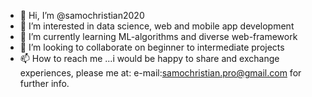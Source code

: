 - 👋 Hi, I’m @samochristian2020
- 👀 I’m interested in data science, web and mobile app development 
- 🌱 I’m currently learning ML-algorithms and diverse web-framework 
- 💞️ I’m looking to collaborate on beginner to intermediate projects
- 📫 How to reach me ...i would be happy to share and exchange experiences, please me at: e-mail:samochristian.pro@gmail.com for further info.   

<!---
samochristian2020/samochristian2020 is a ✨ special ✨ repository because its `README.md` (this file) appears on your GitHub profile.
You can click the Preview link to take a look at your changes.
--->
